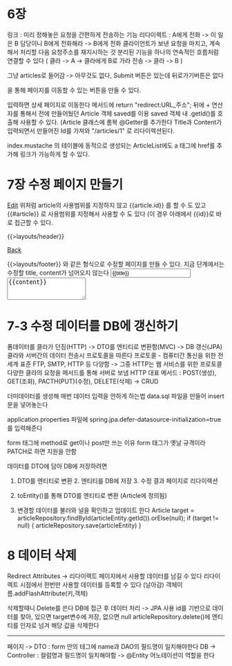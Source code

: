 # 6장
링크 : 미리 정해놓은 요청을 간편하게 전송하는 기능
리다이렉트 : A에게 전화 -> 이 일은 B 담당이니 B에게 전화해라 -> B에게 전화
            클라이언트가 보낸 요청을 마치고, 계속해서 처리할 다음 요청주소를 재지시하는 것
            분리된 기능을 하나의 연속적인 흐름처럼 연결할 수 있다 ( 클라 -> A -> 클라에게 B로 가라 전송 -> 클라 -> B )

그냥 articles로 들어감 -> 아무것도 없다, Submit 버튼은 있는데 뒤로가기버튼은 없다

<a href="url"></a>을 통해 페이지를 이동할 수 있는 버튼을 만들 수 있다.

입력하면 상세 페이지로 이동한다
메서드에 return "redirect:URL_주소";
뒤에 + 연산자를 통해서 전에 만들어뒀던 Article 객체 saved를 이용
saved 객체 내 .getId()를 호출해 사용할 수 있다. (Article 클래스에 롬복 @Getter를 추가한다
Title과 Content가 입력되면서 만들어진 Id를 가져와 "/articles/1" 로 리다이렉션된다.

index.mustache 의 테이블에 동적으로 생성되는 ArticleList에도 a 태그에 href를 추가해 링크가 가능하게 할 수 있다.

# 7장 수정 페이지 만들기
<a href="/articles/{{article.id}}/edit">Edit</a>
위처럼 article의 사용범위를 지정하지 않고 {{article.id}} 를  할 수 도 있고
{{#article}}
로 사용범위를 지정해서 사용할 수 도 있다 (이 경우 아래에서 {{id}}로 바로 접근할 수 있다.

{{>layouts/header}}
<form class="container" action="" method="post">
    <a href="/articles/{{article.id}}">Back</a>
</form>
{{>layouts/footer}}
와 같은 형식으로 수정할 페이지를 만들 수 있다. 지금 단계에서는 수정할 title, content가 넘어오지 않는다
<input type="text" class="form-control" name="title" value="{{title}}">
<textarea class="form-control" rows="3"
          name="content">{{content}}</textarea>

# 7-3 수정 데이터를 DB에 갱신하기
폼데이터를 클라가 던짐(HTTP) -> DTO를 엔티티로 변환함(MVC) -> DB 갱신(JPA)
클라와 서버간의 데이터 전송시 프로토콜을 따른다
프로토콜 - 컴퓨터간 통신을 위한 전세계 표준
FTP, SMTP, HTTP 등 다양함 -> 그중 HTTP는 웹 서비스를 위한 프로토콜
다양한 클라의 요청을 메서드를 통해 서버로 보냄
HTTP 대표 메서드 : POST(생성), GET(조회), PACTH(PUT)(수정), DELETE(삭제) -> CRUD

더미데이터를 생성해 매번 데이터 입력을 안하게 하는법
data.sql 파일을 만들어 insert문을 넣어놓는다

application.properties 파일에
spring.jpa.defer-datasource-initialization=true를 입력해준다

form 태그에 method로 get이나 post만 쓰는 이유
form 태그가 옛날 규격이라 PATCH로 하면 지원을 안함

데이터를 DTO에 담아 DB에 저장하려면
1. DTO를 엔티티로 변환 2. 엔티티를 DB에 저장 3. 수정 결과 페이지로 리다이렉션

1. toEntity()를 통해 DTO를 엔티티로 변환 (Article에 정의됨)

2. 변경할 데이터를 불러와 널을 확인하고 업데이트 한다
Article target = articleRepository.findById(articleEntity.getId()).orElse(null);
        if (target != null) {
            articleRepository.save(articleEntity)
        }

# 8 데이터 삭제
Redirect Attributes -> 리다이렉트 페이지에서 사용할 데이터를 남길 수 있다
                       리다이렉트 시점에서 한번만 사용할 데이터를 등록할 수 있다 (날아감)
                       객체이름.addFlashAttribute(키,객체)

삭제할때니 Delete를 쓴다
DB에 접근 후 데이터 처리 -> JPA 사용
id를 기반으로 데이터를 찾아, 있으면 target변수에 저장, 없으면 null
articleRepository.delete()에 엔티티를 인자로 넘겨 해당 값을 삭제한다

------------------------------------------------------------------------------------------------------------------------------------------------------------------
페이지 -> DTO : form 안의 테그에 name과 DAO의 필드명이 일치해야한다
DB -> Controller : 컬럼명과 필드명이 일치해야함 -> @Entity 어노테이션이 역할을 한다
